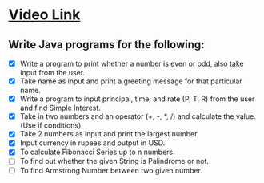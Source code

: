 # [Video Link](https://youtu.be/TAtrPoaJ7gc)

## Write Java programs for the following:

- [x] Write a program to print whether a number is even or odd, also take
   input from the user.
- [x] Take name as input and print a greeting message for that particular name.
- [x] Write a program to input principal, time, and rate (P, T, R) from the user and
   find Simple Interest.
- [x] Take in two numbers and an operator (+, -, *, /) and calculate the value.
   (Use if conditions)
- [x] Take 2 numbers as input and print the largest number.
- [x] Input currency in rupees and output in USD. 
- [x] To calculate Fibonacci Series up to n numbers.
- [ ] To find out whether the given String is Palindrome or not.
- [ ] To find Armstrong Number between two given number.
